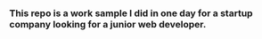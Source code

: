 ### This repo is a work sample I did in one day for a startup company looking for a junior web developer.

